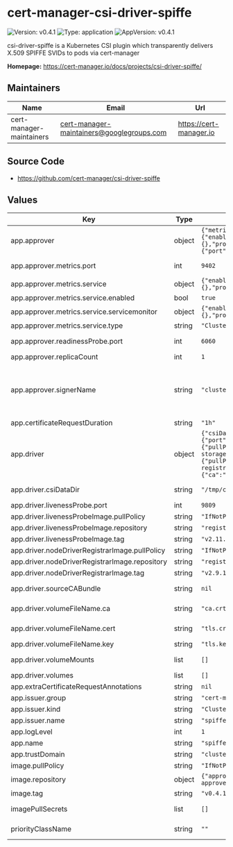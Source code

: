 # cert-manager-csi-driver-spiffe

![Version: v0.4.1](https://img.shields.io/badge/Version-v0.4.1-informational?style=flat-square) ![Type: application](https://img.shields.io/badge/Type-application-informational?style=flat-square) ![AppVersion: v0.4.1](https://img.shields.io/badge/AppVersion-v0.4.1-informational?style=flat-square)

csi-driver-spiffe is a Kubernetes CSI plugin which transparently delivers X.509 SPIFFE SVIDs to pods via cert-manager

**Homepage:** <https://cert-manager.io/docs/projects/csi-driver-spiffe/>

## Maintainers

| Name | Email | Url |
| ---- | ------ | --- |
| cert-manager-maintainers | <cert-manager-maintainers@googlegroups.com> | <https://cert-manager.io> |

## Source Code

* <https://github.com/cert-manager/csi-driver-spiffe>

## Values

| Key | Type | Default | Description |
|-----|------|---------|-------------|
| app.approver | object | `{"metrics":{"port":9402,"service":{"enabled":true,"servicemonitor":{"enabled":false,"interval":"10s","labels":{},"prometheusInstance":"default","scrapeTimeout":"5s"},"type":"ClusterIP"}},"readinessProbe":{"port":6060},"replicaCount":1,"resources":{},"signerName":"clusterissuers.cert-manager.io/*"}` | Options for approver controller |
| app.approver.metrics.port | int | `9402` | Port for exposing Prometheus metrics on 0.0.0.0 on path '/metrics'. |
| app.approver.metrics.service | object | `{"enabled":true,"servicemonitor":{"enabled":false,"interval":"10s","labels":{},"prometheusInstance":"default","scrapeTimeout":"5s"},"type":"ClusterIP"}` | Service to expose metrics endpoint. |
| app.approver.metrics.service.enabled | bool | `true` | Create a Service resource to expose metrics endpoint. |
| app.approver.metrics.service.servicemonitor | object | `{"enabled":false,"interval":"10s","labels":{},"prometheusInstance":"default","scrapeTimeout":"5s"}` | ServiceMonitor resource for this Service. |
| app.approver.metrics.service.type | string | `"ClusterIP"` | Service type to expose metrics. |
| app.approver.readinessProbe.port | int | `6060` | Container port to expose csi-driver-spiffe-approver HTTP readiness probe on default network interface. |
| app.approver.replicaCount | int | `1` | Number of replicas of the approver to run. |
| app.approver.signerName | string | `"clusterissuers.cert-manager.io/*"` | The signer name that csi-driver-spiffe approver will be given permission to approve and deny. CertificateRequests referencing this signer name can be processed by the SPIFFE approver. See: https://cert-manager.io/docs/concepts/certificaterequest/#approval |
| app.certificateRequestDuration | string | `"1h"` | Duration requested for requested certificates. |
| app.driver | object | `{"csiDataDir":"/tmp/cert-manager-csi-driver","livenessProbe":{"port":9809},"livenessProbeImage":{"pullPolicy":"IfNotPresent","repository":"registry.k8s.io/sig-storage/livenessprobe","tag":"v2.11.0"},"nodeDriverRegistrarImage":{"pullPolicy":"IfNotPresent","repository":"registry.k8s.io/sig-storage/csi-node-driver-registrar","tag":"v2.9.1"},"resources":{},"sourceCABundle":null,"volumeFileName":{"ca":"ca.crt","cert":"tls.crt","key":"tls.key"},"volumeMounts":[],"volumes":[]}` | Options for CSI driver |
| app.driver.csiDataDir | string | `"/tmp/cert-manager-csi-driver"` | Configures the hostPath directory that the driver will write and mount volumes from. |
| app.driver.livenessProbe.port | int | `9809` | The port that will expose the liveness of the csi-driver |
| app.driver.livenessProbeImage.pullPolicy | string | `"IfNotPresent"` | Kubernetes imagePullPolicy on liveness probe. |
| app.driver.livenessProbeImage.repository | string | `"registry.k8s.io/sig-storage/livenessprobe"` | Target image repository. |
| app.driver.livenessProbeImage.tag | string | `"v2.11.0"` | Target image version tag. |
| app.driver.nodeDriverRegistrarImage.pullPolicy | string | `"IfNotPresent"` | Kubernetes imagePullPolicy on node-driver. |
| app.driver.nodeDriverRegistrarImage.repository | string | `"registry.k8s.io/sig-storage/csi-node-driver-registrar"` | Target image repository. |
| app.driver.nodeDriverRegistrarImage.tag | string | `"v2.9.1"` | Target image version tag. |
| app.driver.sourceCABundle | string | `nil` | Optional file containing a CA bundle that will be propagated to managed volumes. |
| app.driver.volumeFileName.ca | string | `"ca.crt"` | File name where the CA bundles are written to, if enabled. |
| app.driver.volumeFileName.cert | string | `"tls.crt"` | File name which signed certificates are written to in volumes. |
| app.driver.volumeFileName.key | string | `"tls.key"` | File name which private keys are written to in volumes. |
| app.driver.volumeMounts | list | `[]` | Optional extra volume mounts. Useful for mounting root CAs |
| app.driver.volumes | list | `[]` | Optional extra volumes. Useful for mounting root CAs |
| app.extraCertificateRequestAnnotations | string | `nil` | List of annotations to add to certificate requests |
| app.issuer.group | string | `"cert-manager.io"` | Issuer group which is used to serve this Trust Domain. |
| app.issuer.kind | string | `"ClusterIssuer"` | Issuer kind which is used to serve this Trust Domain. |
| app.issuer.name | string | `"spiffe-ca"` | Issuer name which is used to serve this Trust Domain. |
| app.logLevel | int | `1` | Verbosity of cert-manager-csi-driver logging. |
| app.name | string | `"spiffe.csi.cert-manager.io"` | The name for the CSI driver installation. |
| app.trustDomain | string | `"cluster.local"` | The Trust Domain for this driver. |
| image.pullPolicy | string | `"IfNotPresent"` | Kubernetes imagePullPolicy on DaemonSet. |
| image.repository | object | `{"approver":"quay.io/jetstack/cert-manager-csi-driver-spiffe-approver","driver":"quay.io/jetstack/cert-manager-csi-driver-spiffe"}` | Target image repository. |
| image.tag | string | `"v0.4.1"` | Target image version tag. |
| imagePullSecrets | list | `[]` | Optional secrets used for pulling the csi-driver-spiffe and csi-driver-spiffe-approver container images |
| priorityClassName | string | `""` | Optional priority class to be used for the csi-driver pods. |

